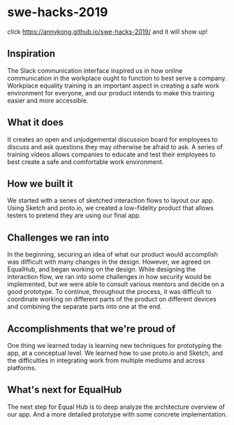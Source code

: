 # swe-hacks-2019

click https://annykong.github.io/swe-hacks-2019/ and it will show up!

## Inspiration
The Slack communication interface inspired us in how online communication in the workplace ought to function to best serve a company. Workplace equality training is an important aspect in creating a safe work environment for everyone, and our product intends to make this training easier and more accessible.

## What it does
It creates an open and unjudgemental discussion board for employees to discuss and ask questions they may otherwise be afraid to ask. A series of training videos allows companies to educate and test their employees to best create a safe and comfortable work environment.
## How we built it
We started with a series of sketched interaction flows to layout our app. Using Sketch and proto.io, we created a low-fidelity product that allows testers to pretend they are using our final app. 

## Challenges we ran into

In the beginning, securing an idea of what our product would accomplish was difficult with many changes in the design. However, we agreed on EqualHub, and began working on the design.  While designing the interaction flow, we ran into some challenges in how security would be implemented, but we were able to consult various mentors and decide on a good prototype. To continue, throughout the process, it was difficult to coordinate working on different parts of the product on different devices and combining the separate parts into one at the end.

## Accomplishments that we're proud of
One thing we learned today is learning new techniques for prototyping the app, at a conceptual level. We learned how to use proto.io and Sketch, and the difficulties in integrating work from multiple mediums and across platforms. 


## What's next for EqualHub
The next step for Equal Hub is to deep analyze the architecture overview of our app. And a more detailed prototype with some concrete implementation.
